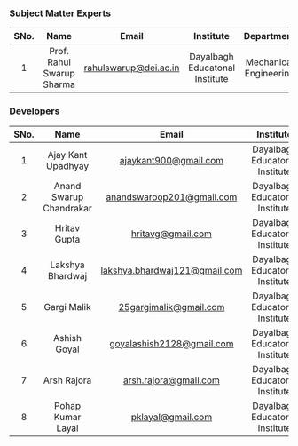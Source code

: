 <!-- Remove all lines above this line before making changes to the file -->
### Subject Matter Experts
| SNo. | Name | Email | Institute | Department |
| :---: | :---: | :---: | :---: | :---: |
| 1 | Prof. Rahul Swarup Sharma | rahulswarup@dei.ac.in | Dayalbagh Educatonal Institute | Mechanical Engineering |

### Developers
| SNo. | Name | Email | Institute | Department |
| :---: | :---: | :---: | :---: | :---: |
| 1 | Ajay Kant Upadhyay | ajaykant900@gmail.com | Dayalbagh Educatonal Institute | Mechanical Engineering |
| 2 | Anand Swarup Chandrakar | anandswaroop201@gmail.com | Dayalbagh Educatonal Institute | Mechanical Engineering |
| 3 | Hritav Gupta | hritavg@gmail.com | Dayalbagh Educatonal Institute | Mechanical Engineering |
| 4 | Lakshya Bhardwaj | lakshya.bhardwaj121@gmail.com | Dayalbagh Educatonal Institute | Mechanical Engineering |
| 5 | Gargi Malik | 25gargimalik@gmail.com | Dayalbagh Educatonal Institute | Mechanical Engineering |
| 6 | Ashish Goyal | goyalashish2128@gmail.com | Dayalbagh Educatonal Institute | Mechanical Engineering |
| 7 | Arsh Rajora | arsh.rajora@gmail.com | Dayalbagh Educatonal Institute | Mechanical Engineering |
| 8 | Pohap Kumar Layal | pklayal@gmail.com | Dayalbagh Educatonal Institute | Mechanical Engineering |
